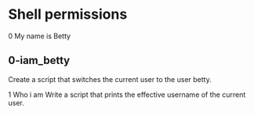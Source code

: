 # Shell permissions

0 My name is Betty 
## 0-iam_betty
Create a script that switches the current user to the user betty.

1 Who i am 
Write a script that prints the effective username of the current user.
